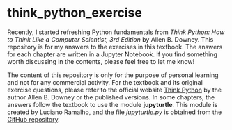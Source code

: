 # think_python_exercise
Recently, I started refreshing Python fundamentals from *Think Python: How to Think Like a Computer Scientist, 3rd Edition* by Allen B. Downey. This repository is for my answers to the exercises in this textbook. The answers for each chapter are written in a Jupyter Notebook. If you find something worth discussing in the contents, please feel free to let me know!

The content of this repository is only for the purpose of personal learning and not for any commercial activity. For the textbook and its original exercise questions, please refer to the official website [Think Python](https://allendowney.github.io/ThinkPython/index.html) by the author Allen B. Downey or the published versions. In some chapters, the answers follow the textbook to use the module **jupyturtle**. This module is created by Luciano Ramalho, and the file *jupyturtle.py* is obtained from the [GitHub repository](https://github.com/ramalho/jupyturtle).
